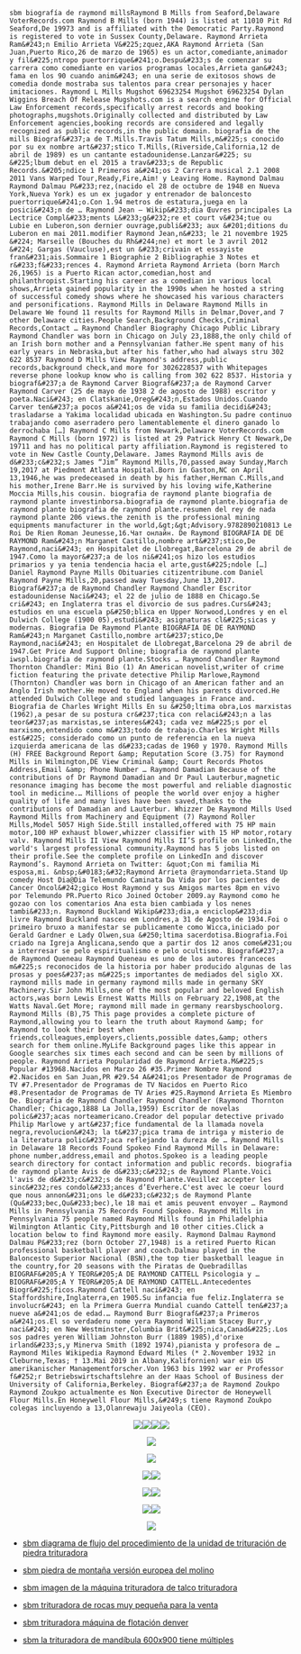 
```
sbm biografía de raymond millsRaymond B Mills from Seaford,Delaware VoterRecords.com Raymond B Mills (born 1944) is listed at 11010 Pit Rd Seaford,De 19973 and is affiliated with the Democratic Party.Raymond is registered to vote in Sussex County,Delaware. Raymond Arrieta Ram&#243;n Emilio Arrieta V&#225;zquez,AKA Raymond Arrieta (San Juan,Puerto Rico,26 de marzo de 1965) es un actor,comediante,animador y fil&#225;ntropo puertorrique&#241;o.Despu&#233;s de comenzar su carrera como comediante en varios programas locales,Arrieta gan&#243; fama en los 90 cuando anim&#243; en una serie de exitosos shows de comedia donde mostraba sus talentos para crear personajes y hacer imitaciones. Raymond L Mills Mugshot 69623254 Mugshot 69623254 Dylan Wiggins Breach Of Release Mugshots.com is a search engine for Official Law Enforcement records,specifically arrest records and booking photographs,mugshots.Originally collected and distributed by Law Enforcement agencies,booking records are considered and legally recognized as public records,in the public domain. biografia de the mills Biograf&#237;a de T.Mills.Travis Tatum Mills,m&#225;s conocido por su ex nombre art&#237;stico T.Mills,(Riverside,California,12 de abril de 1989) es un cantante estadounidense.Lanzar&#225; su &#225;lbum debut en el 2015 a trav&#233;s de Republic Records.&#205;ndice 1 Primeros a&#241;os 2 Carrera musical 2.1 2008 2011 Vans Warped Tour,Ready,Fire,Aim! y Leaving Home. Raymond Dalmau Raymond Dalmau P&#233;rez,(nacido el 28 de octubre de 1948 en Nueva York,Nueva York) es un ex jugador y entrenador de baloncesto puertorrique&#241;o.Con 1.94 metros de estatura,juega en la posici&#243;n de … Raymond Jean — Wikip&#233;dia Œuvres principales La Lectrice Compl&#233;ments L&#233;g&#232;re et court v&#234;tue ou Lubie en Luberon,son dernier ouvrage,publi&#233; aux &#201;ditions du Luberon en mai 2011.modifier Raymond Jean,n&#233; le 21 novembre 1925 &#224; Marseille (Bouches du Rh&#244;ne) et mort le 3 avril 2012 &#224; Gargas (Vaucluse),est un &#233;crivain et essayiste fran&#231;ais.Sommaire 1 Biographie 2 Bibliographie 3 Notes et r&#233;f&#233;rences 4. Raymond Arrieta Raymond Arrieta (born March 26,1965) is a Puerto Rican actor,comedian,host and philanthropist.Starting his career as a comedian in various local shows,Arrieta gained popularity in the 1990s when he hosted a string of successful comedy shows where he showcased his various characters and personifications. Raymond Mills in Delaware Raymond Mills in Delaware We found 11 results for Raymond Mills in Delmar,Dover,and 7 other Delaware cities.People Search,Background Checks,Criminal Records,Contact … Raymond Chandler Biography Chicago Public Library Raymond Chandler was born in Chicago on July 23,1888,the only child of an Irish born mother and a Pennsylvanian father.He spent many of his early years in Nebraska,but after his father,who had always stru 302 622 8537 Raymond D Mills View Raymond's address,public records,background check,and more for 3026228537 with Whitepages reverse phone lookup know who is calling from 302 622 8537. Historia y biograf&#237;a de Raymond Carver Biograf&#237;a de Raymond Carver Raymond Carver (25 de mayo de 1938 2 de agosto de 1988) escritor y poeta.Naci&#243; en Clatskanie,Oreg&#243;n,Estados Unidos.Cuando Carver ten&#237;a pocos a&#241;os de vida su familia decidi&#243; trasladarse a Yakima localidad ubicada en Washington.Su padre continuo trabajando como aserradero pero lamentablemente el dinero ganado lo derrochaba […] Raymond C Mills from Newark,Delaware VoterRecords.com Raymond C Mills (born 1972) is listed at 29 Patrick Henry Ct Newark,De 19711 and has no political party affiliation.Raymond is registered to vote in New Castle County,Delaware. James Raymond Mills avis de d&#233;c&#232;s James “Jim” Raymond Mills,70,passed away Sunday,March 19,2017 at Piedmont Atlanta Hospital.Born in Gaston,NC on April 13,1946,he was predeceased in death by his father,Herman C.Mills,and his mother,Irene Barr.He is survived by his loving wife,Katherine Moccia Mills,his cousin. biografia de raymond plante biografia de raymond plante investinborsa.biografia de raymond plante.biografia de raymond plante biografia de raymond plante.resumen del rey de nada raymond plante 206 views.the zenith is the professional mining equipments manufacturer in the world,&gt;&gt;Advisory.9782890210813 Le Roi De Rien Roman Jeunesse,16.Чат онлайн. De Raymond BIOGRAFIA DE DE RAYMOND Ram&#243;n Marganet Castillo,nombre art&#237;stico,De Raymond,naci&#243; en Hospitalet de Llobregat,Barcelona 29 de abril de 1947.Como la mayor&#237;a de los ni&#241;os hizo los estudios primarios y ya tenia tendencia hacia el arte,gust&#225;ndole […] Daniel Raymond Payne Mills Obituaries citizentribune.com Daniel Raymond Payne Mills,20,passed away Tuesday,June 13,2017. Biograf&#237;a de Raymond Chandler Raymond Chandler Escritor estadounidense Naci&#243; el 22 de julio de 1888 en Chicago.Se cri&#243; en Inglaterra tras el divorcio de sus padres.Curs&#243; estudios en una escuela p&#250;blica en Upper Norwood,Londres y en el Dulwich College (1900 05),estudi&#243; asignaturas cl&#225;sicas y modernas. Biografia De Raymond Plante BIOGRAFIA DE DE RAYMOND Ram&#243;n Marganet Castillo,nombre art&#237;stico,De Raymond,naci&#243; en Hospitalet de Llobregat,Barcelona 29 de abril de 1947.Get Price And Support Online; biografia de raymond plante iwspl.biografia de raymond plante.Stocks … Raymond Chandler Raymond Thornton Chandler: Mini Bio (1) An American novelist,writer of crime fiction featuring the private detective Philip Marlowe,Raymond (Thornton) Chandler was born in Chicago of an American father and an Anglo Irish mother.He moved to England when his parents divorced.He attended Dulwich College and studied languages in France and. Biografia de Charles Wright Mills En su &#250;ltima obra,Los marxistas (1962),a pesar de su postura cr&#237;tica con relaci&#243;n a las teor&#237;as marxistas,se interes&#243; cada vez m&#225;s por el marxismo,entendido como m&#233;todo de trabajo.Charles Wright Mills est&#225; considerado como un punto de referencia en la nueva izquierda americana de las d&#233;cadas de 1960 y 1970. Raymond Mills (H) FREE Background Report &amp; Reputation Score (3.75) for Raymond Mills in Wilmington,DE View Criminal &amp; Court Records Photos Address,Email &amp; Phone Number … Raymond Damadian Because of the contributions of Dr Raymond Damadian and Dr Paul Lauterbur,magnetic resonance imaging has become the most powerful and reliable diagnostic tool in medicine.… Millions of people the world over enjoy a higher quality of life and many lives have been saved,thanks to the contributions of Damadian and Lauterbur. Whizzer De Raymond Mills Used Raymond Mills from Machinery and Equipment (7) Raymond Roller Mills,Model 5057 High Side.Still installed,offered with 75 HP main motor,100 HP exhaust blower,whizzer classifier with 15 HP motor,rotary valv. Raymond Mills II View Raymond Mills II’S profile on LinkedIn,the world's largest professional community.Raymond has 5 jobs listed on their profile.See the complete profile on LinkedIn and discover Raymond’s. Raymond Arrieta on Twitter: &quot;Con mi familia Mi esposa,mi. &nbsp;&#0183;&#32;Raymond Arrieta @raymondarrieta.Stand Up comedy Host Dia@Dia Telemundo Caminata Da Vida por los pacientes de Cancer Oncol&#242;gico Host Raymond y sus Amigos martes 8pm en vivo por Telemundo PR.Puerto Rico Joined October 2009.ay Raymond como he gozao con los comentarios Ana esta bien cambiada y los nenes tambi&#233;n. Raymond Buckland Wikip&#233;dia,a enciclop&#233;dia livre Raymond Buckland nasceu em Londres,a 31 de Agosto de 1934.Foi o primeiro bruxo a manifestar se publicamente como Wicca,iniciado por Gerald Gardner e Lady Olwen,sua &#250;ltima sacerdotisa.Biografia.Foi criado na Igreja Anglicana,sendo que a partir dos 12 anos come&#231;ou a interresar se pelo espiritualismo e pelo ocultismo. Biograf&#237;a de Raymond Queneau Raymond Queneau es uno de los autores franceces m&#225;s reconocidos de la historia por haber producido algunas de las prosas y poes&#237;as m&#225;s importantes de mediados del siglo XX. raymond mills made in germany raymond mills made in germany SKY Machinery.Sir John Mills,one of the most popular and beloved English actors,was born Lewis Ernest Watts Mills on February 22,1908,at the Watts Naval.Get More; raymond mill made in germany rearsbyschoolorg. Raymond Mills (B),75 This page provides a complete picture of Raymond,allowing you to learn the truth about Raymond &amp; for Raymond to look their best when friends,colleagues,employers,clients,possible dates,&amp; others search for them online.MyLife Background pages like this appear in Google searches six times each second and can be seen by millions of people. Raymond Arrieta Popularidad de Raymond Arrieta.M&#225;s Popular #13968.Nacidos en Marzo 26 #35.Primer Nombre Raymond #2.Nacidos en San Juan,PR #29.54 A&#241;os Presentador de Programas de TV #7.Presentador de Programas de TV Nacidos en Puerto Rico #8.Presentador de Programas de TV Aries #25.Raymond Arrieta Es Miembro De. Biografia de Raymond Chandler Raymond Chandler (Raymond Thornton Chandler; Chicago,1888 La Jolla,1959) Escritor de novelas polic&#237;acas norteamericano.Creador del popular detective privado Philip Marlowe y art&#237;fice fundamental de la llamada novela negra,revolucion&#243; la t&#237;pica trama de intriga y misterio de la literatura polic&#237;aca reflejando la dureza de … Raymond Mills in Delaware 18 Records Found Spokeo Find Raymond Mills in Delaware: phone number,address,email and photos.Spokeo is a leading people search directory for contact information and public records. biografia de raymond plante Avis de d&#233;c&#232;s de Raymond Plante.Voici l'avis de d&#233;c&#232;s de Raymond Plante.Veuillez accepter les sinc&#232;res condol&#233;ances d’Everhere.C'est avec le coeur lourd que nous annon&#231;ons le d&#233;c&#232;s de Raymond Plante (Qu&#233;bec,Qu&#233;bec),le 18 mai et amis peuvent envoyer … Raymond Mills in Pennsylvania 75 Records Found Spokeo. Raymond Mills in Pennsylvania 75 people named Raymond Mills found in Philadelphia Wilmington Atlantic City,Pittsburgh and 10 other cities.Click a location below to find Raymond more easily. Raymond Dalmau Raymond Dalmau P&#233;rez (born October 27,1948) is a retired Puerto Rican professional basketball player and coach.Dalmau played in the Baloncesto Superior Nacional (BSN),the top tier basketball league in the country,for 20 seasons with the Piratas de Quebradillas BIOGRAF&#205;A Y TEOR&#205;A DE RAYMOND CATTELL Psicologia y … BIOGRAF&#205;A Y TEOR&#205;A DE RAYMOND CATTELL.Antecedentes Biogr&#225;ficos.Raymond Cattell naci&#243; en Staffordshire,Inglaterra,en 1905.Su infancia fue feliz.Inglaterra se involucr&#243; en la Primera Guerra Mundial cuando Cattell ten&#237;a nueve a&#241;os de edad.… Raymond Burr Biograf&#237;a Primeros a&#241;os.El so verdaderu nome yera Raymond William Stacey Burr,y naci&#243; en New Westminster,Columbia Brit&#225;nica,Canad&#225;.Los sos padres yeren William Johnston Burr (1889 1985),d'orixe irland&#233;s,y Minerva Smith (1892 1974),pianista y profesora de … Raymond Miles Wikipedia Raymond Edward Miles (* 2.November 1932 in Cleburne,Texas; † 13.Mai 2019 in Albany,Kalifornien) war ein US amerikanischer Managementforscher.Von 1963 bis 1992 war er Professor f&#252;r Betriebswirtschaftslehre an der Haas School of Business der University of California,Berkeley. Biograf&#237;a de Raymond Zoukpo Raymond Zoukpo actualmente es Non Executive Director de Honeywell Flour Mills.En Honeywell Flour Mills,&#249;s tiene Raymond Zoukpo colegas incluyendo a 13,Olanrewaju Jaiyeola (CEO). 
```

<div align="center">

<a href="https://es-mill.shibang-china.com/github&k=sbm+biograf%C3%ADa+de+raymond+mills"><img src="https://static.shibang-china.com/es/mill/index.jpg"></a><a href="https://es-mill.shibang-china.com/materials.htmlgithub&k=sbm+biograf%C3%ADa+de+raymond+mills"><img src="https://static.shibang-china.com/es/mill/materials.jpg"></a><a href="https://es-mill.shibang-china.com/about.htmlgithub&k=sbm+biograf%C3%ADa+de+raymond+mills"><img src="https://static.shibang-china.com/es/mill/about.jpg"></a><a href="https://es-mill.shibang-china.com/contact.htmlgithub&k=sbm+biograf%C3%ADa+de+raymond+mills"><img src="https://static.shibang-china.com/es/mill/contact.jpg"></a>

<a href="https://es-mill.shibang-china.com/github&k=sbm+biograf%C3%ADa+de+raymond+mills"><img src="https://static.shibang-china.com/es/mill/banner.jpg"></a>

<a href="https://swt.shibang-china.com/github&k=sbm+biograf%C3%ADa+de+raymond+mills"><img src="https://static.shibang-china.com/es/mill/chat.jpg"></a>

<a href="https://es-mill.shibang-china.com/products/vertical-roller-mill.htmlgithub&k=sbm+biograf%C3%ADa+de+raymond+mills"><img src="https://static.shibang-china.com/es/mill/vertical.jpg"></a><a href="https://es-mill.shibang-china.com/products/raymond-mill.htmlgithub&k=sbm+biograf%C3%ADa+de+raymond+mills"><img src="https://static.shibang-china.com/es/mill/raymond.jpg"></a>

<a href="https://es-mill.shibang-china.com/products/ultrafine-grinding-mill.htmlgithub&k=sbm+biograf%C3%ADa+de+raymond+mills"><img src="https://static.shibang-china.com/es/mill/ultrafine.jpg"></a><a href="https://es-mill.shibang-china.com/products/trapezium-grinding-mill.htmlgithub&k=sbm+biograf%C3%ADa+de+raymond+mills"><img src="https://static.shibang-china.com/es/mill/trapezium.jpg"></a>

<a href="https://es-mill.shibang-china.com/products/ball-mill.htmlgithub&k=sbm+biograf%C3%ADa+de+raymond+mills"><img src="https://static.shibang-china.com/es/mill/ball.jpg"></a><a href="https://es-mill.shibang-china.com/products/hammer-mill.htmlgithub&k=sbm+biograf%C3%ADa+de+raymond+mills"><img src="https://static.shibang-china.com/es/mill/hammer.jpg"></a>

<a href="https://swt.shibang-china.com/github&k=sbm+biograf%C3%ADa+de+raymond+mills"><img src="https://static.shibang-china.com/es/mill/case.jpg"></a>

</div>


* [sbm diagrama de flujo del procedimiento de la unidad de trituración de piedra trituradora](sbm%20diagrama%20de%20flujo%20del%20procedimiento%20de%20la%20unidad%20de%20trituraci%C3%B3n%20de%20piedra%20trituradora.md)

* [sbm piedra de montaña versión europea del molino](sbm%20piedra%20de%20monta%C3%B1a%20versi%C3%B3n%20europea%20del%20molino.md)

* [sbm imagen de la máquina trituradora de talco trituradora](sbm%20imagen%20de%20la%20m%C3%A1quina%20trituradora%20de%20talco%20trituradora.md)

* [sbm trituradora de rocas muy pequeña para la venta](sbm%20trituradora%20de%20rocas%20muy%20peque%C3%B1a%20para%20la%20venta.md)

* [sbm trituradora máquina de flotación denver](sbm%20trituradora%20m%C3%A1quina%20de%20flotaci%C3%B3n%20denver.md)

* [sbm la trituradora de mandíbula 600x900 tiene múltiples](sbm%20la%20trituradora%20de%20mand%C3%ADbula%20600x900%20tiene%20m%C3%BAltiples.md)